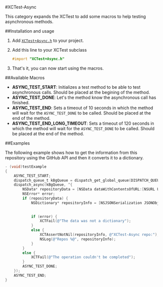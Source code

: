 #XCTest-Async

This category expands the XCTest to add some macros to help testing asynchronous methods.

##Installation and usage

1. Add [`XCTest+Async.h`](https://github.com/mobilejazz/XCTest-Async/blob/master/XCTest%2BAsync.h) to your project.
2. Add this line to your XCTest subclass

    ```objective-c
    #import "XCTest+Async.h" 
    ```

3. That's it, you can now start using the macros.

##Available Macros

- **ASYNC_TEST_START**: Initializes a test method to be able to test asynchronous calls. Should be placed at the begining of the method.
- **ASYNC_TEST_DONE**: Let's the method know the asynchronous call has finished.
- **ASYNC_TEST_END**: Sets a timeout of 10 seconds in which the method will wait for the `ASYNC_TEST_DONE` to be called. Should be placed at the end of the method.
- **ASYNC_TEST_END_LONG_TIMEOUT**: Sets a timeout of 120 seconds in which the method will wait for the `ASYNC_TEST_DONE` to be called. Should be placed at the end of the method.

##Examples

The following example shows how to get the information from this repository using the GitHub API and then it converts it to a dictionary.

```objective-c
- (void)testExample
{
	ASYNC_TEST_START;
	dispatch_queue_t kBgQueue = dispatch_get_global_queue(DISPATCH_QUEUE_PRIORITY_DEFAULT, 0);
	dispatch_async(kBgQueue, ^{
		NSData* repositoryData = [NSData dataWithContentsOfURL:[NSURL URLWithString:@"https://api.github.com/repos/mobilejazz/XCTest-Async"]];
		NSError* error;
		if (repositoryData) {
			NSDictionary* repositoryInfo = [NSJSONSerialization JSONObjectWithData:repositoryData
																		   options:kNilOptions
																			 error:&error];
			if (error) {
				XCTFail(@"The data was not a dictionary");
			}
			else {
				XCTAssertNotNil(repositoryInfo, @"XCTest-Async repo:");
				NSLog(@"Repos %@", repositoryInfo);
			}
		}
		else {
			XCTFail(@"The operation couldn't be completed");
		}
		ASYNC_TEST_DONE;
	});
	ASYNC_TEST_END;
}
```
